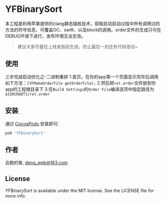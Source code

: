# YFBinarySort
本工程是利用苹果提供的clang静态插桩技术，获取启动启动过程中所有调用过的方法的符号信息，可覆盖OC、swift、以及block的调用。order文件的生成只可在DEBUG环境下进行，发布环境无法生效。
> 建议大家尽量在上线发版前生成，防止最后一刻还有代码改动~

## 使用
三步完成启动优化之-二进制重排
1.首页，在你的app第一个页面显示完毕后调用如下方法：`[YFMakeOrderFile getOrderFile];`
2.然后把`ret.order`文件放到你app的工程根目录下
3.在`Build Settings`的`Order File`编译选项中指定路径为`${SRCROOT}/ret.order`

## 安装

通过 [CocoaPods](https://cocoapods.org).安装即可:

```ruby
pod 'YFBinarySort'
```

## 作者

会跑的鱼, deng_web@163.com

## License

YFBinarySort is available under the MIT license. See the LICENSE file for more info.
